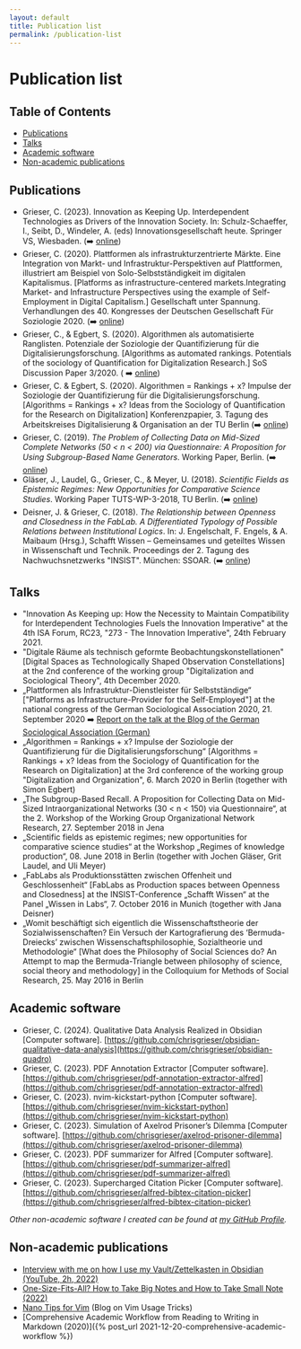 ```yaml
---
layout: default
title: Publication list
permalink: /publication-list
---
```

# Publication list

## Table of Contents

<!-- toc -->

- [Publications](#publications)
- [Talks](#talks)
- [Academic software](#academic-software)
- [Non-academic publications](#non-academic-publications)

<!-- tocstop -->

<!-- LTeX: enabled=false -->
## Publications
- Grieser, C. (2023). Innovation as Keeping Up. Interdependent Technologies as
  Drivers of the Innovation Society. In: Schulz-Schaeffer, I., Seibt, D.,
  Windeler, A. (eds) Innovationsgesellschaft heute. Springer VS, Wiesbaden. (➡️
  [online](https://doi.org/10.1007/978-3-658-39743-2_4))
- Grieser, C. (2020). Plattformen als infrastrukturzentrierte Märkte. Eine
  Integration von Markt- und Infrastruktur-Perspektiven auf Plattformen,
  illustriert am Beispiel von Solo-Selbstständigkeit im digitalen Kapitalismus.
  [Platforms as infrastructure-centered markets.Integrating Market- and
  Infrastructure Perspectives using the example of Self-Employment in Digital
  Capitalism.] Gesellschaft unter Spannung. Verhandlungen des 40. Kongresses der
  Deutschen Gesellschaft Für Soziologie 2020. (➡️
  [online](https://publikationen.soziologie.de/index.php/kongressband_2020/article/view/1309))
- Grieser, C., & Egbert, S. (2020). Algorithmen als automatisierte Ranglisten.
  Potenziale der Soziologie der Quantifizierung für die
  Digitalisierungsforschung. [Algorithms as automated rankings. Potentials of
  the sociology of Quantification for Digitalization Research.] SoS Discussion
  Paper 3/2020. ( ➡️
  [online](https://www.sos.tu-berlin.de/menue/discussion_paper/))
- Grieser, C. & Egbert, S. (2020). Algorithmen = Rankings + x? Impulse der
  Soziologie der Quantifizierung für die Digitalisierungsforschung. [Algorithms
  = Rankings + x? Ideas from the Sociology of Quantification for the Research on
  Digitalization] Konferenzpapier, 3. Tagung des Arbeitskreises Digitalisierung
  & Organisation an der TU Berlin (➡️
  [online](https://www.researchgate.net/publication/339926910_Algorithmen_Rankings_x_Impulse_der_Soziologie_der_Quantifizierung_fur_die_Digitalisierungsforschung))
- Grieser, C. (2019). *The Problem of Collecting Data on Mid-Sized Complete
  Networks (50 < n < 200) via Questionnaire: A Proposition for Using
  Subgroup-Based Name Generators*. Working Paper, Berlin. (➡️
  [online](https://www.ssoar.info/ssoar/handle/document/61650))
- Gläser, J., Laudel, G., Grieser, C., & Meyer, U. (2018). *Scientific Fields as
  Epistemic Regimes: New Opportunities for Comparative Science Studies*. Working
  Paper TUTS-WP-3-2018, TU Berlin. (➡️
  [online](https://www.ts.tu-berlin.de/fileadmin/i62_tstypo3/TUTS-WP-3-2018_Scientific_Regimes.pdf))
- Deisner, J. & Grieser, C. (2018). *The Relationship between Openness and
  Closedness in the FabLab. A Differentiated Typology of Possible Relations
  between Institutional Logics*. In: J. Engelschalt, F. Engels, & A. Maibaum
  (Hrsg.), Schafft Wissen – Gemeinsames und geteiltes Wissen in Wissenschaft und
  Technik. Proceedings der 2. Tagung des Nachwuchsnetzwerks "INSIST". München:
  SSOAR. (➡️ [online](https://www.ssoar.info/ssoar/handle/document/58220))

## Talks
- "Innovation As Keeping up: How the Necessity to Maintain Compatibility for
  Interdependent Technologies Fuels the Innovation Imperative" at the 4th ISA
  Forum, RC23, "273 - The Innovation Imperative", 24th February 2021.
- "Digitale Räume als technisch geformte Beobachtungskonstellationen" [Digital
  Spaces as Technologically Shaped Observation Constellations] at the 2nd
  conference of the working group "Digitalization and Sociological Theory", 4th
  December 2020.
- „Plattformen als Infrastruktur-Dienstleister für Selbstständige“ ["Platforms
  as Infrastructure-Provider for the Self-Employed"] at the national congress of
  the German Sociological Association 2020, 21. September 2020  ➡️  [Report on
  the talk at the Blog of the German Sociological Association
  (German)](http://blog.soziologie.de/2020/09/ad-hoc-gruppe-selbstaendiger-erwerb-im-digitalen-kapitalismus-und-seine-einbettung-in-markt-haushalt-und-kultur-am-21-9-2020/)
- „Algorithmen = Rankings + x? Impulse der Soziologie der Quantifizierung für
  die Digitalisierungsforschung“ [Algorithms = Rankings + x? Ideas from the
  Sociology of Quantification for the Research on Digitalization] at the 3rd
  conference of the working group "Digitalization and Organization", 6. March
  2020 in Berlin (together with Simon Egbert)
- „The Subgroup-Based Recall. A Proposition for Collecting Data on Mid-Sized
  Intraorganizational Networks (30 < n < 150) via Questionnaire“, at the 2.
  Workshop of the Working Group Organizational Network Research, 27. September
  2018 in Jena
- „Scientific fields as epistemic regimes; new opportunities for comparative
  science studies“ at the Workshop „Regimes of knowledge production“, 08. June
  2018 in Berlin (together with Jochen Gläser, Grit Laudel, and Uli Meyer)
- „FabLabs als Produktionsstätten zwischen Offenheit und Geschlossenheit“
  [FabLabs as Production spaces between Openness and Closedness] at the
  INSIST-Conference „Schafft Wissen“ at the Panel „Wissen in Labs“, 7. October
  2016 in Munich (together with Jana Deisner)
- „Womit beschäftigt sich eigentlich die Wissenschaftstheorie der
  Sozialwissenschaften? Ein Versuch der Kartografierung des ‘Bermuda-Dreiecks’
  zwischen Wissenschaftsphilosophie, Sozialtheorie und Methodologie“ [What does
  the Philosophy of Social Sciences do? An Attempt to map the Bermuda-Triangle
  between philosophy of science, social theory and methodology] in the
  Colloquium for Methods of Social Research, 25. May 2016 in Berlin


## Academic software
- Grieser, C. (2024). Qualitative Data Analysis Realized in Obsidian [Computer
  software].
  [https://github.com/chrisgrieser/obsidian-qualitative-data-analysis](https://github.com/chrisgrieser/obsidian-quadro)
- Grieser, C. (2023). PDF Annotation Extractor [Computer software].
  [https://github.com/chrisgrieser/pdf-annotation-extractor-alfred](https://github.com/chrisgrieser/pdf-annotation-extractor-alfred)
- Grieser, C. (2023). nvim-kickstart-python [Computer software].
  [https://github.com/chrisgrieser/nvim-kickstart-python](https://github.com/chrisgrieser/nvim-kickstart-python)
- Grieser, C. (2023). Simulation of Axelrod Prisoner’s Dilemma [Computer
  software].
  [https://github.com/chrisgrieser/axelrod-prisoner-dilemma](https://github.com/chrisgrieser/axelrod-prisoner-dilemma)
- Grieser, C. (2023). PDF summarizer for Alfred [Computer software].
  [https://github.com/chrisgrieser/pdf-summarizer-alfred](https://github.com/chrisgrieser/pdf-summarizer-alfred)
- Grieser, C. (2023). Supercharged Citation Picker [Computer software].
  [https://github.com/chrisgrieser/alfred-bibtex-citation-picker](https://github.com/chrisgrieser/alfred-bibtex-citation-picker)

*Other non-academic software I created can be found at [my GitHub
Profile](https://github.com/chrisgrieser).*

<!-- LTeX: enabled=true -->
## Non-academic publications
- [Interview with me on how I use my Vault/Zettelkasten in Obsidian (YouTube,
  2h, 2022)](https://www.youtube.com/watch?v=DzJOJxDgQKc)
- [One-Size-Fits-All? How to Take Big Notes and How to Take Small Note
  (2022)](https://www.obsidianroundup.org/one-size-fits-all-how-to-take-big-notes-and-how-to-take-small-notes/)
- [Nano Tips for Vim](https://nanotipsforvim.prose.sh/) (Blog on Vim Usage
  Tricks)
- [Comprehensive Academic Workflow from Reading to Writing in Markdown
  (2020)]({% post_url 2021-12-20-comprehensive-academic-workflow %}) <!--
  https://jekyllrb.com/docs/liquid/tags/#linking-to-posts -->

